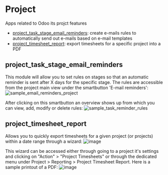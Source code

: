 # Project
Apps related to Odoo its projct features
- [project_task_stage_email_reminders](#project_task_stage_email_reminders): create e-mails rules to automatically send out e-mails based on e-mail templates
- [project_timesheet_report](#project_timesheet_report): export timesheets for a specific project into a PDF

## project_task_stage_email_reminders
This module will allow you to set rules on stages so that an automatic reminder is sent after X days for the specific stage.
The rules are accessible from the project main view under the smartbutton 'E-mail reminders':
![sample_email_reminders_project](https://user-images.githubusercontent.com/6352350/170030716-f5a0bc64-b20d-4032-9ea6-8dbe9ffabef1.png)

After clicking on this smartbutton an overview shows up from which you can view, add, modify or delete rules:
![sample_task_reminder_rules](https://user-images.githubusercontent.com/6352350/170031014-c351b792-e41c-4999-afc5-83d84748cdcf.png)


## project_timesheet_report
Allows you to quickly export timesheets for a given project (or projects) within a date range through a wizard:
![image](https://user-images.githubusercontent.com/6352350/178742262-710c36a6-64ee-4a7a-ade5-3ba959c4b9cd.png)

This wizard can be accessed either through going to a project it's settings and clicking on "Action" > "Project Timesheets" or through the dedicated menu under Project > Reporting > Project Timesheet Report. Here is a sample printout of a PDF:
![image](https://user-images.githubusercontent.com/6352350/178742804-02892b81-8b9a-44f3-9b6a-bf6e3dc99e3b.png)
